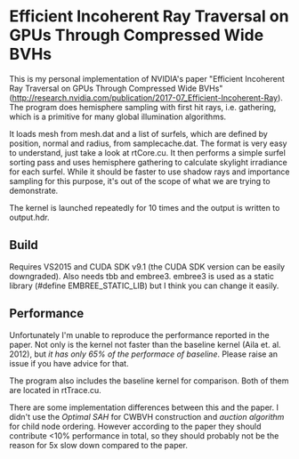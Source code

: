 
Efficient Incoherent Ray Traversal on GPUs Through Compressed Wide BVHs
=============
This is my personal implementation of NVIDIA's paper "Efficient Incoherent Ray Traversal on GPUs Through Compressed Wide BVHs" (http://research.nvidia.com/publication/2017-07_Efficient-Incoherent-Ray). The program does hemisphere sampling with first hit rays, i.e. gathering, which is a primitive for many global illumination algorithms.

It loads mesh from mesh.dat and a list of surfels, which are defined by position, normal and radius, from samplecache.dat. The format is very easy to understand, just take a look at rtCore.cu. It then performs a simple surfel sorting pass and uses hemisphere gathering to calculate skylight irradiance for each surfel. While it should be faster to use shadow rays and importance sampling for this purpose, it's out of the scope of what we are trying to demonstrate.

The kernel is launched repeatedly for 10 times and the output is written to output.hdr.

Build
--------
Requires VS2015 and CUDA SDK v9.1 (the CUDA SDK version can be easily downgraded). Also needs tbb and embree3. embree3 is used as a static library (#define EMBREE_STATIC_LIB) but I think you can change it easily.

Performance
--------
Unfortunately I'm unable to reproduce the performance reported in the paper. Not only is the kernel not faster than the baseline kernel (Aila et. al. 2012), but *it has only 65% of the performace of baseline*. Please raise an issue if you have advice for that.

The program also includes the baseline kernel for comparison. Both of them are located in rtTrace.cu. 

There are some implementation differences between this and the paper. I didn't use the *Optimal SAH* for CWBVH construction and *auction algorithm* for child node ordering. However according to the paper they should contribute <10% performance in total, so they should probably not be the reason for 5x slow down compared to the paper.
